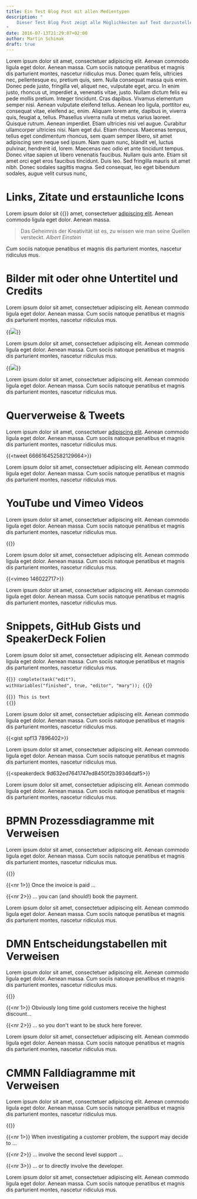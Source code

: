 ```yaml
---
title: Ein Test Blog Post mit allen Medientypen
description: "
    Dieser Test Blog Post zeigt alle Möglichkeiten auf Text darzustellen und jene Medientypen einzubinden, die ich bisher zur Verwendung in Blog Posts implementiert habe.
"
date: 2016-07-13T21:29:07+02:00
author: Martin Schimak
draft: true
---
```


Lorem ipsum dolor sit amet, consectetuer adipiscing elit. Aenean commodo ligula eget dolor. Aenean massa. Cum sociis natoque penatibus et magnis dis parturient montes, nascetur ridiculus mus. Donec quam felis, ultricies nec, pellentesque eu, pretium quis, sem. Nulla consequat massa quis enim. Donec pede justo, fringilla vel, aliquet nec, vulputate eget, arcu. In enim justo, rhoncus ut, imperdiet a, venenatis vitae, justo. Nullam dictum felis eu pede mollis pretium. Integer tincidunt. Cras dapibus. Vivamus elementum semper nisi. Aenean vulputate eleifend tellus. Aenean leo ligula, porttitor eu, consequat vitae, eleifend ac, enim. Aliquam lorem ante, dapibus in, viverra quis, feugiat a, tellus. Phasellus viverra nulla ut metus varius laoreet. Quisque rutrum. Aenean imperdiet. Etiam ultricies nisi vel augue. Curabitur ullamcorper ultricies nisi. Nam eget dui. Etiam rhoncus. Maecenas tempus, tellus eget condimentum rhoncus, sem quam semper libero, sit amet adipiscing sem neque sed ipsum. Nam quam nunc, blandit vel, luctus pulvinar, hendrerit id, lorem. Maecenas nec odio et ante tincidunt tempus. Donec vitae sapien ut libero venenatis faucibus. Nullam quis ante. Etiam sit amet orci eget eros faucibus tincidunt. Duis leo. Sed fringilla mauris sit amet nibh. Donec sodales sagittis magna. Sed consequat, leo eget bibendum sodales, augue velit cursus nunc,

# Links, Zitate und erstaunliche Icons

Lorem ipsum dolor sit {{<icon coffee>}} amet, consectetuer  [adipiscing elit][1]. Aenean commodo ligula eget dolor. Aenean massa.

> Das Geheimnis der Kreativität ist es, zu wissen wie man seine Quellen versteckt. <cite>Albert Einstein</cite>

Cum sociis natoque penatibus et magnis dis parturient montes, nascetur ridiculus mus.

# Bilder mit oder ohne Untertitel und Credits

Lorem ipsum dolor sit amet, consectetuer adipiscing elit. Aenean commodo ligula eget dolor. Aenean massa. Cum sociis natoque penatibus et magnis dis parturient montes, nascetur ridiculus mus.

{{<image src="../img/the-great-pyramid-of-giza.jpg" credits="Martin Schimak" original="http://derstandard.at" license="CC BY-SA 2.0" caption="Die Pyramiden von Gizeh">}}

Lorem ipsum dolor sit amet, consectetuer adipiscing elit. Aenean commodo ligula eget dolor. Aenean massa. Cum sociis natoque penatibus et magnis dis parturient montes, nascetur ridiculus mus.

{{<image src="https://s3-us-west-1.amazonaws.com/powr/defaults/image-slider2.jpg">}}

Lorem ipsum dolor sit amet, consectetuer adipiscing elit. Aenean commodo ligula eget dolor. Aenean massa. Cum sociis natoque penatibus et magnis dis parturient montes, nascetur ridiculus mus.

# Querverweise & Tweets

Lorem ipsum dolor sit amet, consectetuer [adipiscing elit][2]. Aenean commodo ligula eget dolor. Aenean massa. Cum sociis natoque penatibus et magnis dis parturient montes, nascetur ridiculus mus.

{{<tweet 666616452582129664>}}

Lorem ipsum dolor sit amet, consectetuer adipiscing elit. Aenean commodo ligula eget dolor. Aenean massa. Cum sociis natoque penatibus et magnis dis parturient montes, nascetur ridiculus mus.

# YouTube und Vimeo Videos

Lorem ipsum dolor sit amet, consectetuer adipiscing elit. Aenean commodo ligula eget dolor. Aenean massa. Cum sociis natoque penatibus et magnis dis parturient montes, nascetur ridiculus mus.

{{<youtube Av0JZvrTgxM>}}

Lorem ipsum dolor sit amet, consectetuer adipiscing elit. Aenean commodo ligula eget dolor. Aenean massa. Cum sociis natoque penatibus et magnis dis parturient montes, nascetur ridiculus mus.

{{<vimeo 146022717>}}

Lorem ipsum dolor sit amet, consectetuer adipiscing elit. Aenean commodo ligula eget dolor. Aenean massa. Cum sociis natoque penatibus et magnis dis parturient montes, nascetur ridiculus mus.

# Snippets, GitHub Gists und SpeakerDeck Folien

Lorem ipsum dolor sit amet, consectetuer adipiscing elit. Aenean commodo ligula eget dolor. Aenean massa. Cum sociis natoque penatibus et magnis dis parturient montes, nascetur ridiculus mus.

{{<code lang="java">}}
complete(task("edit"), withVariables("finished", true, "editor", "mary"));
{{</code>}}

{{<code lang="html">}}
<span class="abc">This is text</span>
{{</code>}}

Lorem ipsum dolor sit amet, consectetuer adipiscing elit. Aenean commodo ligula eget dolor. Aenean massa. Cum sociis natoque penatibus et magnis dis parturient montes, nascetur ridiculus mus.

{{<gist spf13 7896402>}}

Lorem ipsum dolor sit amet, consectetuer adipiscing elit. Aenean commodo ligula eget dolor. Aenean massa. Cum sociis natoque penatibus et magnis dis parturient montes, nascetur ridiculus mus.

{{<speakerdeck 9d632ed7641747ed8450f2b39346daf5>}}

Lorem ipsum dolor sit amet, consectetuer adipiscing elit. Aenean commodo ligula eget dolor. Aenean massa. Cum sociis natoque penatibus et magnis dis parturient montes, nascetur ridiculus mus.

# BPMN Prozessdiagramme mit Verweisen

Lorem ipsum dolor sit amet, consectetuer adipiscing elit. Aenean commodo ligula eget dolor. Aenean massa. Cum sociis natoque penatibus et magnis dis parturient montes, nascetur ridiculus mus.

{{<bpmn src="../src/insurance-recourse.bpmn" nr="intermediate_event_invoice_paid,task-book-payment">}}

{{<nr 1>}} Once the invoice is paid ...

{{<nr 2>}} ... you can (and should!) book the payment.

Lorem ipsum dolor sit amet, consectetuer adipiscing elit. Aenean commodo ligula eget dolor. Aenean massa. Cum sociis natoque penatibus et magnis dis parturient montes, nascetur ridiculus mus.

# DMN Entscheidungstabellen mit Verweisen

Lorem ipsum dolor sit amet, consectetuer adipiscing elit. Aenean commodo ligula eget dolor. Aenean massa. Cum sociis natoque penatibus et magnis dis parturient montes, nascetur ridiculus mus.

{{<dmn src="../src/customer-discount.dmn" nr="utilityColumn:long-time-gold,discount:short-time-bronze" annotations="false">}}

{{<nr 1>}} Obviously long time gold customers receive the highest discount...

{{<nr 2>}} ... so you don't want to be stuck here forever.

Lorem ipsum dolor sit amet, consectetuer adipiscing elit. Aenean commodo ligula eget dolor. Aenean massa. Cum sociis natoque penatibus et magnis dis parturient montes, nascetur ridiculus mus.

# CMMN Falldiagramme mit Verweisen

Lorem ipsum dolor sit amet, consectetuer adipiscing elit. Aenean commodo ligula eget dolor. Aenean massa. Cum sociis natoque penatibus et magnis dis parturient montes, nascetur ridiculus mus.

{{<cmmn src="../src/incident-management.cmmn" nr="investigate-problem-support,investigate-problem-2nd-level-support,investigate-problem-developer">}}

{{<nr 1>}} When investigating a customer problem, the support may decide to ...

{{<nr 2>}} ... involve the second level support ...

{{<nr 3>}} ... or to directly involve the developer.

Lorem ipsum dolor sit amet, consectetuer adipiscing elit. Aenean commodo ligula eget dolor. Aenean massa. Cum sociis natoque penatibus et magnis dis parturient montes, nascetur ridiculus mus.

[1]: http://camunda.org/ "Camunda BPM Platform"
[2]: http://camunda.org/ "Camunda BPM 7.4 Release Roadshow"
